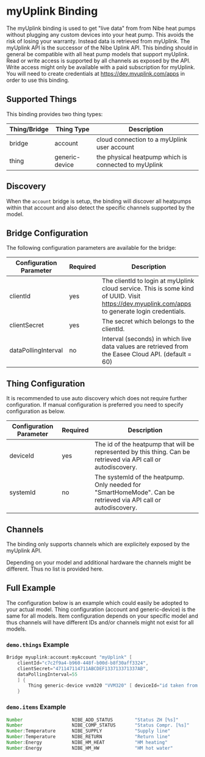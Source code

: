 # myUplink Binding

The myUplink binding is used to get "live data" from from Nibe heat pumps without plugging any custom devices into your heat pump.
This avoids the risk of losing your warranty.
Instead data is retrieved from myUplink.
The myUplink API is the successor of the Nibe Uplink API.
This binding should in general be compatible with all heat pump models that support myUplink.
Read or write access is supported by all channels as exposed by the API.
Write access might only be available with a paid subscription for myUplink.
You will need to create credentials at <https://dev.myuplink.com/apps> in order to use this binding.

## Supported Things

This binding provides two thing types:

| Thing/Bridge        | Thing Type          | Description                                                                                   |
|---------------------|---------------------|-----------------------------------------------------------------------------------------------|
| bridge              | account             | cloud connection to a myUplink user account                                                   |
| thing               | generic-device       | the physical heatpump which is connected to myUplink                                          |

## Discovery

When the `account` bridge is setup, the binding will discover all heatpumps within that account and also detect the specific channels supported by the model.

## Bridge Configuration

The following configuration parameters are available for the bridge:

| Configuration Parameter | Required | Description                                                                                                                                                                                 |
|-------------------------|----------|---------------------------------------------------------------------------------------------------------------------------------------------------------------------------------------------|
| clientId                | yes      | The clientId to login at myUplink cloud service. This is some kind of UUID. Visit <https://dev.myuplink.com/apps> to generate login credentials.                                            |
| clientSecret            | yes      | The secret which belongs to the clientId.                                                                                                                                                   |
| dataPollingInterval     | no       | Interval (seconds) in which live data values are retrieved from the Easee Cloud API. (default = 60)                                                                                         |

## Thing Configuration

It is recommended to use auto discovery which does not require further configuration.
If manual configuration is preferred you need to specify configuration as below.

| Configuration Parameter | Required | Description                                                                                                            |
|-------------------------|----------|------------------------------------------------------------------------------------------------------------------------|
| deviceId                | yes      | The id of the heatpump that will be represented by this thing. Can be retrieved via API call or autodiscovery.         |
| systemId                | no       | The systemId of the heatpump. Only needed for "SmartHomeMode". Can be retrieved via API call or autodiscovery.         |
## Channels

The binding only supports channels which are explicitely exposed by the myUplink API.

Depending on your model and additional hardware the channels might be different.
Thus no list is provided here.

## Full Example

The configuration below is an example which could easily be adopted to your actual model.
Thing configuration (account and generic-device) is the same for all models.
Item configuration depends on your specific model and thus channels will have different IDs and/or channels might not exist for all models.

### `demo.things` Example

```java
Bridge myuplink:account:myAccount "myUplink" [
    clientId="c7c2f9a4-b960-448f-b00d-b8f30aff3324",
    clientSecret="471147114711ABCDEF133713371337AB",
    dataPollingInterval=55
    ] {
        Thing generic-device vvm320 "VVM320" [ deviceId="id taken from automatic discovery", systemId="id taken from automatic discovery" ]
    }
```

### `demo.items` Example

```java
Number                  NIBE_ADD_STATUS        "Status ZH [%s]"          { channel="myuplink:generic-device:myAccount:vvm320:49993" }
Number                  NIBE_COMP_STATUS       "Status Compr. [%s]"      { channel="myuplink:generic-device:myAccount:vvm320:44064" }
Number:Temperature      NIBE_SUPPLY            "Supply line"             { unit="°C", channel="myuplink:generic-device:myAccount:vvm320:40008" }
Number:Temperature      NIBE_RETURN            "Return line"             { unit="°C", channel="myuplink:generic-device:myAccount:vvm320:40012" }
Number:Energy           NIBE_HM_HEAT           "HM heating"              { unit="kWh", channel="myuplink:generic-device:myAccount:vvm320:44308" }
Number:Energy           NIBE_HM_HW             "HM hot water"            { unit="kWh", channel="myuplink:generic-device:myAccount:vvm320:44306" }
```
